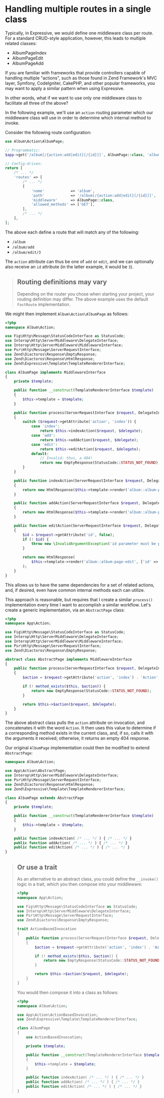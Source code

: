 # Handling multiple routes in a single class

Typically, in Expressive, we would define one middleware class per route. For a
standard CRUD-style application, however, this leads to multiple related
classes:

- AlbumPageIndex
- AlbumPageEdit
- AlbumPageAdd

If you are familiar with frameworks that provide controllers capable of handling
multiple "actions", such as those found in Zend Framework's MVC layer, Symfony,
CodeIgniter, CakePHP, and other popular frameworks, you may want to apply a
similar pattern when using Expressive.

In other words, what if we want to use only one middleware class to facilitate
all three of the above?

In the following example, we'll use an `action` routing parameter which our
middleware class will use in order to determine which internal method to invoke.

Consider the following route configuration:

```php
use Album\Action\AlbumPage;

// Programmatic:
$app->get('/album[/{action:add|edit}[/{id}]]', AlbumPage::class, 'album');

// Config-driven:
return [
    /* ... */
    'routes' => [
        /* ... */
        [
            'name'            => 'album',
            'path'            => '/album[/{action:add|edit}[/{id}]]',
            'middleware'      => AlbumPage::class,
            'allowed_methods' => ['GET'],
        ],
        /* ... */
    ],
];
```
The above each define a route that will match any of the following:

- `/album`
- `/album/add`
- `/album/edit/3`

The `action` attribute can thus be one of `add` or `edit`, and we can optionally
also receive an `id` attribute (in the latter example, it would be `3`).

> ## Routing definitions may vary
>
> Depending on the router you chose when starting your project, your routing
> definition may differ. The above example uses the default `FastRoute`
> implementation.

We might then implement `Album\Action\AlbumPage` as follows:

```php
<?php
namespace Album\Action;

use Fig\Http\Message\StatusCodeInterface as StatusCode;
use Interop\Http\ServerMiddleware\DelegateInterface;
use Interop\Http\ServerMiddleware\MiddlewareInterface;
use Psr\Http\Message\ServerRequestInterface;
use Zend\Diactoros\Response\EmptyResponse;
use Zend\Diactoros\Response\HtmlResponse;
use Zend\Expressive\Template\TemplateRendererInterface;

class AlbumPage implements MiddlewareInterface
{
    private $template;    

    public function __construct(TemplateRendererInterface $template)
    {
        $this->template = $template;
    }

    public function process(ServerRequestInterface $request, DelegateInterface $delegate)
    {
        switch ($request->getAttribute('action', 'index')) {
            case 'index':
                return $this->indexAction($request, $delegate);
            case 'add':
                return $this->addAction($request, $delegate);
            case 'edit':
                return $this->editAction($request, $delegate);
            default:
                // Invalid; thus, a 404!
                return new EmptyResponse(StatusCode::STATUS_NOT_FOUND);
        }
    }

    public function indexAction(ServerRequestInterface $request, DelegateInterface $delegate)
    {
        return new HtmlResponse($this->template->render('album::album-page'));
    }

    public function addAction(ServerRequestInterface $request, DelegateInterface $delegate)
    {
        return new HtmlResponse($this->template->render('album::album-page-add'));
    }

    public function editAction(ServerRequestInterface $request, DelegateInterface $delegate)
    {
        $id = $request->getAttribute('id', false);
        if (! $id) {
            throw new \InvalidArgumentException('id parameter must be provided');
        }

        return new HtmlResponse(
            $this->template->render('album::album-page-edit', ['id' => $id])
        );
    }
}
```

This allows us to have the same dependencies for a set of related actions, and,
if desired, even have common internal methods each can utilize.

This approach is reasonable, but requires that I create a similar `process()`
implementation every time I want to accomplish a similar workflow. Let's create
a generic implementation, via an `AbstractPage` class:

```php
<?php
namespace App\Action;

use Fig\Http\Message\StatusCodeInterface as StatusCode;
use Interop\Http\ServerMiddleware\DelegateInterface;
use Interop\Http\ServerMiddleware\MiddlewareInterface;
use Psr\Http\Message\ServerRequestInterface;
use Zend\Diactoros\Response\EmptyResponse;

abstract class AbstractPage implements MiddlewareInterface
{
    public function process(ServerRequestInterface $request, DelegateInterface $delegate)
    {
        $action = $request->getAttribute('action', 'index') . 'Action';

        if (! method_exists($this, $action)) {
            return new EmptyResponse(StatusCode::STATUS_NOT_FOUND);
        }

        return $this->$action($request, $delegate);
    }
}
```

The above abstract class pulls the `action` attribute on invocation, and
concatenates it with the word `Action`. It then uses this value to determine if
a corresponding method exists in the current class, and, if so, calls it with
the arguments it received; otherwise, it returns an empty 404 response.

Our original `AlbumPage` implementation could then be modified to extend
`AbstractPage`:

```php
namespace Album\Action;

use App\Action\AbstractPage;
use Interop\Http\ServerMiddleware\DelegateInterface;
use Psr\Http\Message\ServerRequestInterface;
use Zend\Diactoros\Response\HtmlResponse;
use Zend\Expressive\Template\TemplateRendererInterface;

class AlbumPage extends AbstractPage
{
    private $template;    

    public function __construct(TemplateRendererInterface $template)
    {
        $this->template = $template;
    }

    public function indexAction( /* ... */ ) { /* ... */ }
    public function addAction( /* ... */ ) { /* ... */ }
    public function editAction( /* ... */ ) { /* ... */ }
}
```

> ## Or use a trait
>
> As an alternative to an abstract class, you could define the `__invoke()`
> logic in a trait, which you then compose into your middleware:
>
> ```php
> <?php
> namespace App\Action;
> 
> use Fig\Http\Message\StatusCodeInterface as StatusCode;
> use Interop\Http\ServerMiddleware\DelegateInterface;
> use Psr\Http\Message\ServerRequestInterface;
> use Zend\Diactoros\Response\EmptyResponse;
> 
> trait ActionBasedInvocation
> {
>     public function process(ServerRequestInterface $request, DelegateInterface $delegate)
>     {
>         $action = $request->getAttribute('action', 'index') . 'Action';
> 
>         if (! method_exists($this, $action)) {
>             return new EmptyResponse(StatusCode::STATUS_NOT_FOUND);
>         }
> 
>         return $this->$action($request, $delegate);
>     }
> }
> ```
>
> You would then compose it into a class as follows:
>
> ```php
> <?php
> namespace Album\Action;
> 
> use App\Action\ActionBasedInvocation;
> use Zend\Expressive\Template\TemplateRendererInterface;
> 
> class AlbumPage
> {
>     use ActionBasedInvocation;
> 
>     private $template;    
> 
>     public function __construct(TemplateRendererInterface $template)
>     {
>         $this->template = $template;
>     }
> 
>     public function indexAction( /* ... */ ) { /* ... */ }
>     public function addAction( /* ... */ ) { /* ... */ }
>     public function editAction( /* ... */ ) { /* ... */ }
> }
> ```

